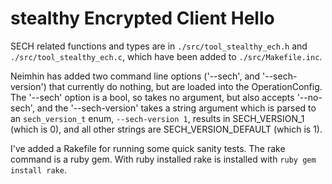 
# stealthy Encrypted Client Hello

SECH related functions and types are in
`./src/tool_stealthy_ech.h`
and `./src/tool_stealthy_ech.c`, which have been added to `./src/Makefile.inc`.


Neimhin has added two command line options ('--sech', and '--sech-version')
that currently do nothing, but are loaded into the
OperationConfig.
The '--sech' option is a bool, so takes no argument, but also accepts '--no-sech',
and the '--sech-version' takes a string argument which
is parsed to an `sech_version_t` enum, `--sech-version 1`, results
in SECH_VERSION_1 (which is 0), and all other strings
are SECH_VERSION_DEFAULT (which is 1).


I've added a Rakefile for running some quick sanity tests. The rake command is a ruby gem. With ruby installed rake is installed with `ruby gem install rake`.
